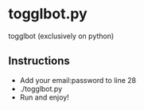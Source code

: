 # togglbot.py
togglbot (exclusively on python)

## Instructions
+ Add your email:password to line 28
+ ./togglbot.py
+ Run and enjoy!
